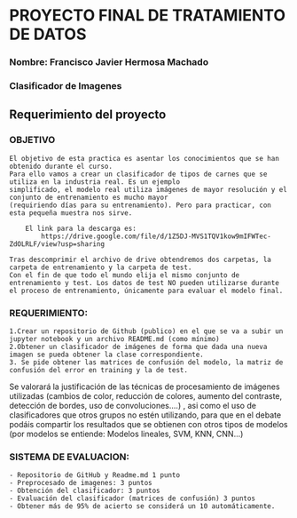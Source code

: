 # PROYECTO FINAL DE TRATAMIENTO DE DATOS
### Nombre: Francisco Javier Hermosa Machado
### Clasificador de Imagenes

## Requerimiento del proyecto
### OBJETIVO
    El objetivo de esta practica es asentar los conocimientos que se han obtenido durante el curso.
    Para ello vamos a crear un clasificador de tipos de carnes que se utiliza en la industria real. Es un ejemplo
    simplificado, el modelo real utiliza imágenes de mayor resolución y el conjunto de entrenamiento es mucho mayor 
    (requiriendo días para su entrenamiento). Pero para practicar, con esta pequeña muestra nos sirve.

        El link para la descarga es:
            https://drive.google.com/file/d/1Z5DJ-MVS1TQV1kow9mIFWTec-ZdOLRLF/view?usp=sharing

    Tras descomprimir el archivo de drive obtendremos dos carpetas, la carpeta de entrenamiento y la carpeta de test. 
    Con el fin de que todo el mundo elija el mismo conjunto de entrenamiento y test. Los datos de test NO pueden utilizarse durante el proceso de entrenamiento, únicamente para evaluar el modelo final.

### REQUERIMIENTO:
    1.Crear un repositorio de Github (publico) en el que se va a subir un jupyter notebook y un archivo README.md (como mínimo)
    2.Obtener un clasificador de imágenes de forma que dada una nueva imagen se pueda obtener la clase correspondiente.
    3. Se pide obtener las matrices de confusión del modelo, la matriz de confusión del error en training y la de test.

Se valorará la justificación de las técnicas de procesamiento de imágenes utilizadas (cambios de color, reducción de colores, aumento del contraste, detección de bordes, uso de convoluciones....) , asi como el uso de clasificadores que otros grupos no estén utilizando, para que en el debate podáis compartir los resultados que se obtienen con otros tipos de modelos (por modelos se entiende: Modelos lineales, SVM, KNN, CNN...)

### SISTEMA DE EVALUACION:
    - Repositorio de GitHub y Readme.md 1 punto
    - Preprocesado de imagenes: 3 puntos
    - Obtención del clasificador: 3 puntos
    - Evaluación del clasificador (matrices de confusión) 3 puntos
    - Obtener más de 95% de acierto se considerá un 10 automáticamente.

